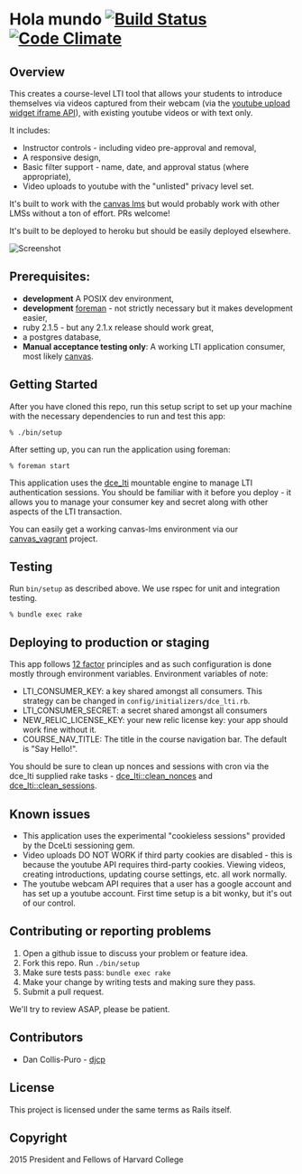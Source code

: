 # Hola mundo [![Build Status](https://secure.travis-ci.org/harvard-dce/hola_mundo.png?branch=master)](https://travis-ci.org/harvard-dce/hola_mundo) [![Code Climate](https://codeclimate.com/github/harvard-dce/hola_mundo/badges/gpa.svg)](https://codeclimate.com/github/harvard-dce/hola_mundo)

## Overview

This creates a course-level LTI tool that allows your students to introduce
themselves via videos captured from their webcam (via the [youtube upload
widget iframe
API](https://developers.google.com/youtube/youtube_upload_widget)), with
existing youtube videos or with text only.

It includes:

* Instructor controls - including video pre-approval and removal,
* A responsive design,
* Basic filter support - name, date, and approval status (where appropriate),
* Video uploads to youtube with the "unlisted" privacy level set.

It's built to work with the [canvas
lms](https://github.com/instructure/canvas-lms) but would probably work with
other LMSs without a ton of effort. PRs welcome!

It's built to be deployed to heroku but should be easily deployed elsewhere.

![Screenshot](doc/video-list.png)

## Prerequisites:

* **development** A POSIX dev environment,
* **development** [foreman](https://github.com/ddollar/foreman) - not strictly necessary but
  it makes development easier,
* ruby 2.1.5 - but any 2.1.x release should work great,
* a postgres database,
* **Manual acceptance testing only**: A working LTI application consumer, most
  likely [canvas](https://github.com/instructure/canvas-lms).

## Getting Started

After you have cloned this repo, run this setup script to set up your machine
with the necessary dependencies to run and test this app:

    % ./bin/setup

After setting up, you can run the application using foreman:

    % foreman start

This application uses the [dce_lti](https://github.com/harvard-dce/dce_lti)
mountable engine to manage LTI authentication sessions.  You should be familiar
with it before you deploy - it allows you to manage your consumer key and
secret along with other aspects of the LTI transaction.

You can easily get a working canvas-lms environment via our
[canvas_vagrant](https://github.com/harvard-dce/canvas_vagrant) project.

## Testing

Run `bin/setup` as described above. We use rspec for unit and integration
testing.

    % bundle exec rake

## Deploying to production or staging

This app follows [12 factor](http://12factor.net) principles and as such
configuration is done mostly through environment variables. Environment
variables of note:

* LTI_CONSUMER_KEY: a key shared amongst all consumers. This strategy can be
  changed in `config/initializers/dce_lti.rb`.
* LTI_CONSUMER_SECRET: a secret shared amongst all consumers
* NEW_RELIC_LICENSE_KEY: your new relic license key: your app should work fine
  without it.
* COURSE_NAV_TITLE: The title in the course navigation bar. The default is "Say
  Hello!".

You should be sure to clean up nonces and sessions with cron via the dce_lti supplied rake
tasks -
[dce_lti::clean_nonces](https://github.com/harvard-dce/dce_lti#nonce-cleanup)
and
[dce_lti::clean_sessions](https://github.com/harvard-dce/dce_lti#database-session-cleanup).

## Known issues

* This application uses the experimental "cookieless sessions" provided by the
  DceLti sessioning gem.
* Video uploads DO NOT WORK if third party cookies are disabled - this is
  because the youtube API requires third-party cookies. Viewing videos,
  creating introductions, updating course settings, etc. all work normally.
* The youtube webcam API requires that a user has a google account and has set
  up a youtube account. First time setup is a bit wonky, but it's out of our
  control.

## Contributing or reporting problems

1. Open a github issue to discuss your problem or feature idea.
1. Fork this repo. Run `./bin/setup`
1. Make sure tests pass: `bundle exec rake`
1. Make your change by writing tests and making sure they pass.
1. Submit a pull request.

We'll try to review ASAP, please be patient.

## Contributors

* Dan Collis-Puro - [djcp](https://github.com/djcp)

## License

This project is licensed under the same terms as Rails itself.

## Copyright

2015 President and Fellows of Harvard College
